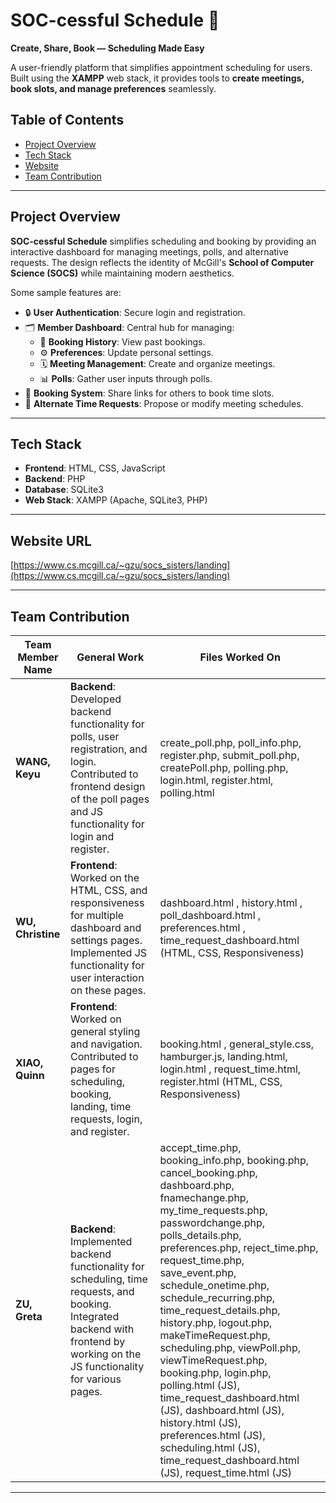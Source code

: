# SOC-cessful Schedule 📅  
**Create, Share, Book — Scheduling Made Easy**  

A user-friendly platform that simplifies appointment scheduling for users. Built using the **XAMPP** web stack, it provides tools to **create meetings, book slots, and manage preferences** seamlessly.

## Table of Contents
- [Project Overview](#project-overview) 
- [Tech Stack](#tech-stack)
- [Website](#website-url)
- [Team Contribution](#team-contribution)
  
---

## Project Overview  
**SOC-cessful Schedule** simplifies scheduling and booking by providing an interactive dashboard for managing meetings, polls, and alternative requests. The design reflects the identity of McGill's **School of Computer Science (SOCS)** while maintaining modern aesthetics.

Some sample features are:
- 🔒 **User Authentication**: Secure login and registration.  
- 🗂 **Member Dashboard**: Central hub for managing:  
   - 📜 **Booking History**: View past bookings.  
   - ⚙️ **Preferences**: Update personal settings.  
   - 🗓 **Meeting Management**: Create and organize meetings.  
   - 📊 **Polls**: Gather user inputs through polls.  
- 📆 **Booking System**: Share links for others to book time slots.  
- 🔄 **Alternate Time Requests**: Propose or modify meeting schedules.  
---

## Tech Stack  
- **Frontend**: HTML, CSS, JavaScript  
- **Backend**: PHP  
- **Database**: SQLite3
- **Web Stack**: XAMPP (Apache, SQLite3, PHP)  

---

## Website URL
[https://www.cs.mcgill.ca/~gzu/socs_sisters/landing](https://www.cs.mcgill.ca/~gzu/socs_sisters/landing)

---

## Team Contribution  
| **Team Member Name**      | **General Work**                                                                                                                                                                        | **Files Worked On**                                                                                                                                         |
|-----------------------|-------------------------------------------------------------------------------------------------------------------------------------------------------------------------------------|------------------------------------------------------------------------------------------------------------------------------------------------------------------------------------------------------------------------------------------------------------------------------------------------------------------------------------------------------------------------------------------------------------------------------------------------------------------------------------------------------------------------------------------------------------------------------------------------------------------------------------------|
| **WANG, Keyu**        | **Backend**: Developed backend functionality for polls, user registration, and login. Contributed to frontend design of the poll pages and JS functionality for login and register.| create_poll.php, poll_info.php, register.php, submit_poll.php, createPoll.php, polling.php, login.html, register.html, polling.html                                                                                                                                                                                                                                                                                                                                                                                                                                                                                                      |
| **WU, Christine**     | **Frontend**: Worked on the HTML, CSS, and responsiveness for multiple dashboard and settings pages. Implemented JS functionality for user interaction on these pages.              | dashboard.html , history.html , poll_dashboard.html , preferences.html , time_request_dashboard.html (HTML, CSS, Responsiveness)                                                                                                                                                                                                                                                                                                                                                                                                                                                                                                         |
| **XIAO, Quinn**       | **Frontend**: Worked on general styling and navigation. Contributed to pages for scheduling, booking, landing, time requests, login, and register.                                  | booking.html , general_style.css, hamburger.js, landing.html, login.html , request_time.html, register.html (HTML, CSS, Responsiveness)                                                                                                                                                                                                                                                                                                                                                                                                                                                                                                  |
| **ZU, Greta**         | **Backend**: Implemented backend functionality for scheduling, time requests, and booking. Integrated backend with frontend by working on the JS functionality for various pages.  | accept_time.php, booking_info.php, booking.php, cancel_booking.php, dashboard.php, fnamechange.php, my_time_requests.php, passwordchange.php, polls_details.php, preferences.php, reject_time.php, request_time.php, save_event.php, schedule_onetime.php, schedule_recurring.php, time_request_details.php, history.php, logout.php, makeTimeRequest.php, scheduling.php, viewPoll.php, viewTimeRequest.php, booking.php, login.php, polling.html (JS), time_request_dashboard.html (JS), dashboard.html (JS), history.html (JS), preferences.html (JS), scheduling.html (JS), time_request_dashboard.html (JS), request_time.html (JS) |



---